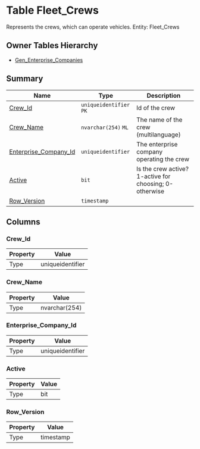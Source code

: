 # Table Fleet_Crews

Represents the crews, which can operate vehicles. Entity: Fleet_Crews

## Owner Tables Hierarchy

* [Gen_Enterprise_Companies](Gen_Enterprise_Companies.md)

## Summary

| Name | Type | Description |
| - | - | --- |
|[Crew_Id](#crew_id)|`uniqueidentifier` `PK`|Id of the crew|
|[Crew_Name](#crew_name)|`nvarchar(254)` `ML`|The name of the crew (multilanguage)|
|[Enterprise_Company_Id](#enterprise_company_id)|`uniqueidentifier` |The enterprise company operating the crew|
|[Active](#active)|`bit` |Is the crew active? 1-active for choosing; 0-otherwise|
|[Row_Version](#row_version)|`timestamp` ||

## Columns

### Crew_Id

| Property | Value |
| - | - |
|Type|uniqueidentifier|

### Crew_Name

| Property | Value |
| - | - |
|Type|nvarchar(254)|

### Enterprise_Company_Id

| Property | Value |
| - | - |
|Type|uniqueidentifier|

### Active

| Property | Value |
| - | - |
|Type|bit|

### Row_Version

| Property | Value |
| - | - |
|Type|timestamp|


